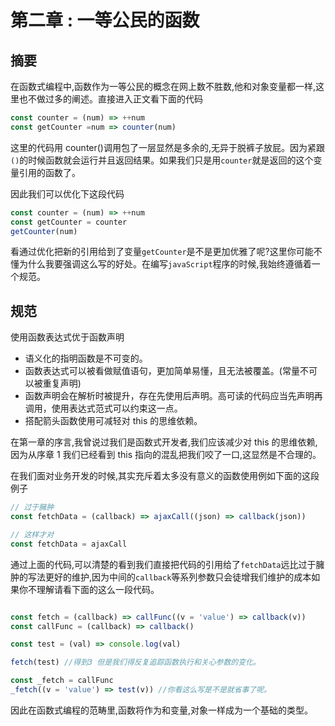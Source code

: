 # 第二章 : 一等公民的函数

## 摘要

在函数式编程中,函数作为一等公民的概念在网上数不胜数,他和对象变量都一样,这里也不做过多的阐述。直接进入正文看下面的代码

```javaScript
const counter = (num) => ++num
const getCounter =num => counter(num)
```

这里的代码用 counter()调用包了一层显然是多余的,无异于脱裤子放屁。因为紧跟`()`的时候函数就会运行并且返回结果。如果我们只是用`counter`就是返回的这个变量引用的函数了。

因此我们可以优化下这段代码

```javaScript
const counter = (num) => ++num
const getCounter = counter
getCounter(num)
```

看通过优化把新的引用给到了变量`getCounter`是不是更加优雅了呢?这里你可能不懂为什么我要强调这么写的好处。在编写`javaScript`程序的时候,我始终遵循着一个规范。

## 规范

使用函数表达式优于函数声明

- 语义化的指明函数是不可变的。
- 函数表达式可以被看做赋值语句，更加简单易懂，且无法被覆盖。(常量不可以被重复声明)
- 函数声明会在解析时被提升，存在先使用后声明。高可读的代码应当先声明再调用，使用表达式范式可以约束这一点。
- 搭配箭头函数使用可减轻对 this 的思维依赖。

在第一章的序言,我曾说过我们是函数式开发者,我们应该减少对 this 的思维依赖,因为从序章 1 我们已经看到 this 指向的混乱把我们咬了一口,这显然是不合理的。

在我们面对业务开发的时候,其实充斥着太多没有意义的函数使用例如下面的这段例子

```javaScript
// 过于臃肿
const fetchData = (callback) => ajaxCall((json) => callback(json))

// 这样才对
const fetchData = ajaxCall

```

通过上面的代码,可以清楚的看到我们直接把代码的引用给了`fetchData`远比过于臃肿的写法更好的维护,因为中间的`callback`等系列参数只会徒增我们维护的成本如果你不理解请看下面的这么一段代码。

```javaScript

const fetch = (callback) => callFunc((v = 'value') => callback(v))
const callFunc = (callback) => callback()

const test = (val) => console.log(val)

fetch(test) //得到3 但是我们得反复追踪函数执行和关心参数的变化。

const _fetch = callFunc
_fetch((v = 'value') => test(v)) //你看这么写是不是就省事了呢。

```

因此在函数式编程的范畴里,函数将作为和变量,对象一样成为一个基础的类型。
